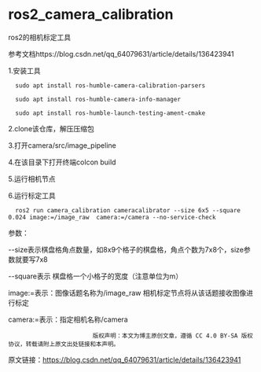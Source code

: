# ros2_camera_calibration
ros2的相机标定工具

参考文档https://blog.csdn.net/qq_64079631/article/details/136423941

1.安装工具
```
  sudo apt install ros-humble-camera-calibration-parsers
```
```
  sudo apt install ros-humble-camera-info-manager
```
```
  sudo apt install ros-humble-launch-testing-ament-cmake
```
2.clone该仓库，解压压缩包

3.打开camera/src/image_pipeline

4.在该目录下打开终端colcon build

5.运行相机节点

6.运行标定工具
```
  ros2 run camera_calibration cameracalibrator --size 6x5 --square 0.024 image:=/image_raw  camera:=/camera --no-service-check
```

  参数：
  
  --size表示棋盘格角点数量，如8x9个格子的棋盘格，角点个数为7x8个，size参数就要写7x8  
  
  --square表示 棋盘格一个小格子的宽度（注意单位为m）

  image:=表示：图像话题名称为/image_raw 相机标定节点将从该话题接收图像进行标定
  
  camera:=表示：指定相机名称/camera

                            版权声明：本文为博主原创文章，遵循 CC 4.0 BY-SA 版权协议，转载请附上原文出处链接和本声明。
                        
原文链接：https://blog.csdn.net/qq_64079631/article/details/136423941
